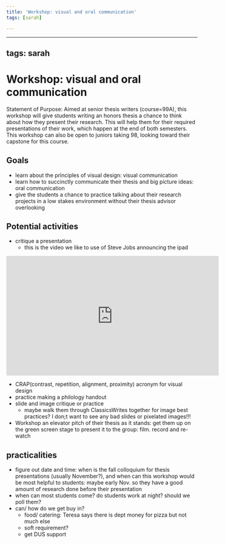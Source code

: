```yaml
---
title: 'Workshop: visual and oral communication'
tags: [sarah]

---
```


---
tags: sarah
---
# Workshop: visual and oral communication 
Statement of Purpose: Aimed at senior thesis writers (course=99A), this workshop will give students writing an honors thesis a chance to think about how they present their research. This will help them for their required presentations of their work, which happen at the end of both semesters. This workshop can also be open to juniors taking 98, looking toward their capstone for this course. 

## Goals
* learn about the principles of visual design: visual communication
* learn how to succinctly communicate their thesis and big picture ideas: oral communication
* give the students a chance to practice talking about their research projects in a low stakes environment without their thesis advisor overlooking 

## Potential activities
* critique a presentation 
    * this is the video we like to use of Steve Jobs announcing the ipad
 <iframe width="560" height="315" src="https://www.youtube.com/embed/eZ87BRCrh0w" title="YouTube video player" frameborder="0" allow="accelerometer; autoplay; clipboard-write; encrypted-media; gyroscope; picture-in-picture" allowfullscreen></iframe>

* CRAP(contrast, repetition, alignment, proximity) acronym for visual design
* practice making a philology handout
* slide and image critique or practice
    * maybe walk them through ClassicsWrites together for image best practices? I don;t want to see any bad slides or pixelated images!!! 
* Workshop an elevator pitch of their thesis as it stands: get them up on the green screen stage to present it to the group: film. record and re-watch  

## practicalities
* figure out date and time: when is the fall colloquium for thesis presentations (usually November?), and when can this workshop would be most helpful to students: maybe early Nov. so they have a good amount of research done before their presentation 
* when can most students come? do students work at night? should we poll them? 
* can/ how do we get buy in?
    * food/ catering: Teresa says there is dept money for pizza but not much else
    * soft requirement? 
    * get DUS support 
